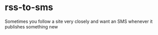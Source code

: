# rss-to-sms
Sometimes you follow a site very closely and want an SMS whenever it publishes something new
